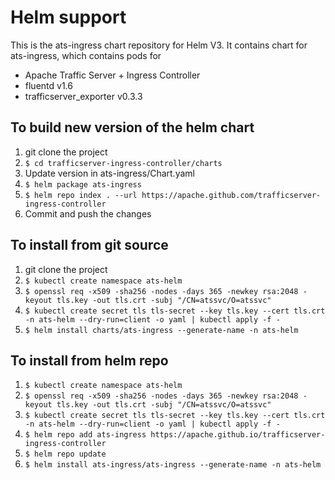 <!--
    Licensed to the Apache Software Foundation (ASF) under one
    or more contributor license agreements.  See the NOTICE file
    distributed with this work for additional information
    regarding copyright ownership.  The ASF licenses this file
    to you under the Apache License, Version 2.0 (the
    "License"); you may not use this file except in compliance
    with the License.  You may obtain a copy of the License at

      http://www.apache.org/licenses/LICENSE-2.0

    Unless required by applicable law or agreed to in writing,
    software distributed under the License is distributed on an
    "AS IS" BASIS, WITHOUT WARRANTIES OR CONDITIONS OF ANY
    KIND, either express or implied.  See the License for the
    specific language governing permissions and limitations
    under the License.
-->

# Helm support
This is the ats-ingress chart repository for Helm V3. 
It contains chart for ats-ingress, which contains pods for 
- Apache Traffic Server + Ingress Controller
- fluentd v1.6 
- trafficserver_exporter v0.3.3

## To build new version of the helm chart
1. git clone the project
2. `$ cd trafficserver-ingress-controller/charts`
3. Update version in ats-ingress/Chart.yaml
4. `$ helm package ats-ingress`
5. `$ helm repo index . --url https://apache.github.com/trafficserver-ingress-controller`
6. Commit and push the changes

## To install from git source
1. git clone the project
2. `$ kubectl create namespace ats-helm`
3. `$ openssl req -x509 -sha256 -nodes -days 365 -newkey rsa:2048 -keyout tls.key -out tls.crt -subj "/CN=atssvc/O=atssvc"`
4. `$ kubectl create secret tls tls-secret --key tls.key --cert tls.crt -n ats-helm --dry-run=client -o yaml | kubectl apply -f -`
5. `$ helm install charts/ats-ingress --generate-name -n ats-helm`

## To install from helm repo
1. `$ kubectl create namespace ats-helm`
2. `$ openssl req -x509 -sha256 -nodes -days 365 -newkey rsa:2048 -keyout tls.key -out tls.crt -subj "/CN=atssvc/O=atssvc"`
3. `$ kubectl create secret tls tls-secret --key tls.key --cert tls.crt -n ats-helm --dry-run=client -o yaml | kubectl apply -f -`
4. `$ helm repo add ats-ingress https://apache.github.io/trafficserver-ingress-controller`
5. `$ helm repo update`
6. `$ helm install ats-ingress/ats-ingress --generate-name -n ats-helm` 


